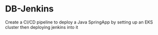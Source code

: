 # DB-Jenkins
Create a CI/CD pipeline to deploy a Java SpringApp by setting up an EKS cluster then deploying jenkins into it
